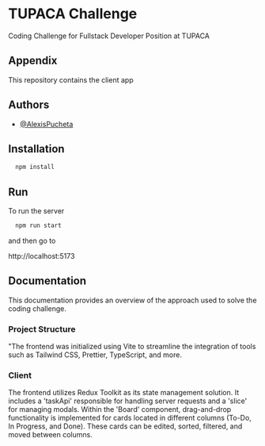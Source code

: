 
# TUPACA Challenge


Coding Challenge for Fullstack Developer Position at TUPACA


## Appendix

This repository contains the client app


## Authors

- [@AlexisPucheta](https://www.github.com/AlexisPucheta)


## Installation

```bash
  npm install
```
    
## Run

To run the server

```bash
  npm run start
```
and then go to 

http://localhost:5173
## Documentation
This documentation provides an overview of the approach used to solve the coding challenge.

### Project Structure

"The frontend was initialized using Vite to streamline the integration of tools such as Tailwind CSS, Prettier, TypeScript, and more.
### Client
The frontend utilizes Redux Toolkit as its state management solution. It includes a 'taskApi' responsible for handling server requests and a 'slice' for managing modals. Within the 'Board' component, drag-and-drop functionality is implemented for cards located in different columns (To-Do, In Progress, and Done). These cards can be edited, sorted, filtered, and moved between columns.